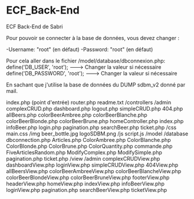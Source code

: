# ECF_Back-End
ECF Back-End de Sabri

Pour pouvoir se connecter à la base de données, vous devez changer :

-Username: "root" (en défaut)
-Password: "root" (en défaut)

Pour cela aller dans le fichier /model/database/dbconnexion.php:
define('DB_USER', 'root'); ---> Changer la valeur si nécessaire
define('DB_PASSWORD', 'root'); ---> Changer la valeur si nécessaire

En sachant que j'utilise la base de données du DUMP sdbm_v2 donné par mail.

index.php (point d'entrée)
router.php
readme.txt
/controllers
	/admin
        complexCRUD.php
        dashboard.php
        logout.php
        simpleCRUD.php
    404.php
    allBeers.php
    colorBeerAmbree.php
    colorBeerBlanche.php
    colorBeerBlonde.php
    colorBeerBrune.php
    homeController.php
    index.php
    infoBeer.php
    login.php
    pagination.php
    searchBeer.php
    ticket.php
/css
    main.css
/img
    beer_bottle.jpg
    logoSDBM.png
/js
    script.js
/model
    /database
        dbconnection.php
    Articles.php
    ColorAmbree.php
    ColorBlanche.php
    ColorBlonde.php
    ColorBrune.php
    ColorQuantity.php
    commande.php
    FiveArticlesRandom.php
    ModifyComplex.php
    ModifySimple.php
    pagination.php
    ticket.php
/view
    /admin
    	complexCRUDView.php
        dashboardView.php
        loginView.php
        simpleCRUDView.php
    404View.php
    allBeersView.php
    colorBeerAmbreeView.php
    colorBeerBlancheView.php
	colorBeerBlondeView.php
	colorBeerBruneView.php
	footerView.php
	headerView.php
	homeView.php
    indexView.php
    infoBeerView.php
    loginView.php
    pagination.php
    searchBeerView.php
    ticketView.php
